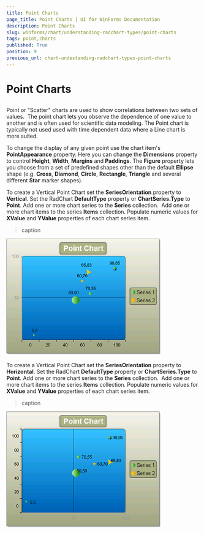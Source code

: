 ```yaml
---
title: Point Charts
page_title: Point Charts | UI for WinForms Documentation
description: Point Charts
slug: winforms/chart/understanding-radchart-types/point-charts
tags: point,charts
published: True
position: 9
previous_url: chart-undestanding-radchart-types-point-charts
---
```


# Point Charts



## 

Point or "Scatter" charts are used to show correlations between two sets of values.  The point chart lets you observe the dependence of one value to another and is often used for scientific data modeling. The Point chart is typically not used used with time dependent data where a Line chart is more suited. 

To change the display of any given point use the chart item's __PointAppearance__ property. Here you can change the __Dimensions__ property to control __Height__, __Width__, __Margins__ and __Paddings__. The __Figure__ property lets you choose from a set of predefined shapes other than the default __Ellipse__ shape (e.g. __Cross__, __Diamond__, __Circle__, __Rectangle__, __Triangle__ and several different __Star__ marker shapes).

To create a Vertical Point Chart set the __SeriesOrientation__ property to __Vertical__. Set the RadChart __DefaultType__ property or __ChartSeries.Type__ to __Point__. Add one or more chart series to the __Series__ collection.  Add one or more chart items to the series __Items__ collection. Populate numeric values for __XValue__ and __YValue__ properties of each chart series item.
>caption 

![chart-undestanding-radchart-types-point-charts 001](images/chart-undestanding-radchart-types-point-charts001.png)

To create a Vertical Point Chart set the __SeriesOrientation__ property to __Horizontal__. Set the RadChart __DefaultType__ property or __ChartSeries.Type__ to __Point__. Add one or more chart series to the __Series__ collection.  Add one or more chart items to the series __Items__ collection. Populate numeric values for __XValue__ and __YValue__ properties of each chart series item.
>caption 

![chart-undestanding-radchart-types-point-charts 002](images/chart-undestanding-radchart-types-point-charts002.png)
